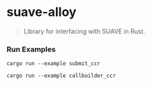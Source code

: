 # suave-alloy


> Library for interfacing with SUAVE in Rust.

### Run Examples
```
cargo run --example submit_ccr
```

```
cargo run --example callbuilder_ccr
```


